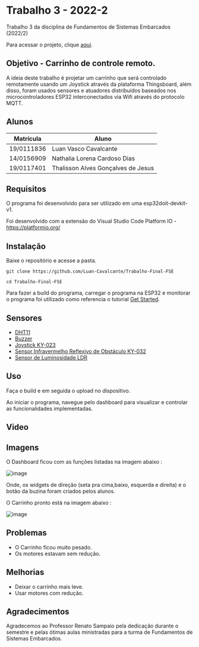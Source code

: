 # Trabalho 3 - 2022-2

Trabalho 3 da disciplina de Fundamentos de Sistemas Embarcados (2022/2)

Para acessar o projeto, clique [aqui](https://gitlab.com/fse_fga/trabalhos-2022_2/trabalho-final-2022-2).

## Objetivo - Carrinho de controle remoto.

A ideia deste trabalho é projetar um carrinho que será controlado remotamente usando um Joystick através da plataforma Thingsboard, além disso, foram usados sensores e atuadores distribuídos baseados nos microcontroladores ESP32 interconectados via Wifi através do protocolo MQTT.


## Alunos

| Matrícula  | Aluno                              |
| ---------- | ---------------------------------- |
| 19/0111836 | Luan Vasco Cavalcante              |
| 14/0156909 | Nathalia Lorena Cardoso Dias       |
| 19/0117401 | Thalisson Alves Gonçalves de Jesus |

## Requisitos

O programa foi desenvolvido para ser utilizado em uma esp32doit-devkit-v1.

Foi desenvolvido com a extensão do Visual Studio Code Platform IO - https://platformio.org/


## Instalação

Baixe o repositório e acesse a pasta.

`git clone https://github.com/Luan-Cavalcante/Trabalho-Final-FSE`

`cd Trabalho-Final-FSE`

Para fazer a build do programa, carregar o programa na ESP32 e monitorar o programa foi utilizado como referencia o tutorial [Get Started](https://docs.platformio.org/en/latest/tutorials/espressif32/arduino_debugging_unit_testing.html).

## Sensores

 - [DHT11](https://www.filipeflop.com/produto/sensor-de-umidade-e-temperatura-dht11/)
 - [Buzzer](https://blogmasterwalkershop.com.br/arduino/como-usar-com-arduino-buzzer-5v-ativo)
 - [Joystick KY-023](https://blogmasterwalkershop.com.br/arduino/como-usar-com-arduino-modulo-joystick-ky-023)
 - [Sensor Infravermelho Reflexivo de Obstáculo KY-032](https://blogmasterwalkershop.com.br/arduino/como-usar-com-arduino-modulo-sensor-infravermelho-reflexivo-de-obstaculo-ky-032)
 - [Sensor de Luminosidade LDR](https://www.blogdarobotica.com/2020/09/29/utilizando-o-sensor-de-luminosidade-ldr-no-arduino/)

## Uso

Faça o build e em seguida o upload no dispositivo.

Ao iniciar o programa, navegue pelo dashboard para visualizar e controlar as funcionalidades implementadas.


## Video

## Imagens

O Dashboard ficou com as funções listadas na imagem abaixo : 

![image](https://user-images.githubusercontent.com/67024690/218892946-2e5a37ab-f92a-41cd-95de-c3e69a0a9d66.png)

Onde, os widgets de direção (seta pra cima,baixo, esquerda e direita) e o botão da buzina foram criados pelos alunos.

O Carrinho pronto está na imagem abaixo : 

![image](https://user-images.githubusercontent.com/67024690/218897079-6de74383-a7f7-45f4-91c3-9c64762dbba9.png)

## Problemas 

 - O Carrinho ficou muito pesado.
 - Os motores estavam sem redução.

## Melhorias 
 - Deixar o carrinho mais leve.
 - Usar motores com redução.

## Agradecimentos 

Agradecemos ao Professor Renato Sampaio pela dedicação durante o semestre e pelas ótimas aulas ministradas para a turma de Fundamentos de Sistemas Embarcados.
